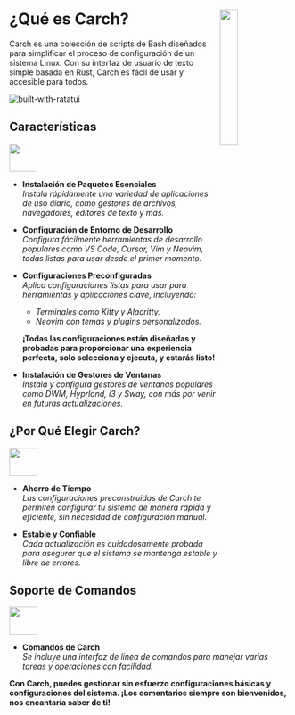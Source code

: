 <h1></h1>

<img
  src="/carch.png"
  width="25%"
  align="right"
 />

<h1>¿Qué es Carch?</h1>

Carch es una colección de scripts de Bash diseñados para simplificar el proceso de configuración de un sistema Linux. Con su interfaz de usuario de texto simple basada en Rust, Carch es fácil de usar y accesible para todos.

![built-with-ratatui](https://img.shields.io/badge/BUILT%20WITH-RATATUI-94e2d5?style=for-the-badge&logo=rust&logoColor=89dceb&labelColor=171b22)

## Características
<img src="https://img.icons8.com/?size=80&id=vSx5PNyFqTTo&format=png" width="50" /> 

- **Instalación de Paquetes Esenciales**  
  *Instala rápidamente una variedad de aplicaciones de uso diario, como gestores de archivos, navegadores, editores de texto y más.*  

- **Configuración de Entorno de Desarrollo**  
  *Configura fácilmente herramientas de desarrollo populares como VS Code, Cursor, Vim y Neovim, todas listas para usar desde el primer momento.*  

- **Configuraciones Preconfiguradas**  
  *Aplica configuraciones listas para usar para herramientas y aplicaciones clave, incluyendo:*  
  
  - *Terminales como Kitty y Alacritty.*  
  - *Neovim con temas y plugins personalizados.*  
  
  **¡Todas las configuraciones están diseñadas y probadas para proporcionar una experiencia perfecta, solo selecciona y ejecuta, y estarás listo!**

- **Instalación de Gestores de Ventanas**  
  *Instala y configura gestores de ventanas populares como DWM, Hyprland, i3 y Sway, con más por venir en futuras actualizaciones.*  

## ¿Por Qué Elegir Carch?
<img src="https://img.icons8.com/?size=80&id=111409&format=png" width="50" />

- **Ahorro de Tiempo**  
  *Las configuraciones preconstruidas de Carch te permiten configurar tu sistema de manera rápida y eficiente, sin necesidad de configuración manual.*

- **Estable y Confiable**  
  *Cada actualización es cuidadosamente probada para asegurar que el sistema se mantenga estable y libre de errores.*  

## Soporte de Comandos 
<img src="https://img.icons8.com/?size=80&id=114423&format=png" width="50" />

- **Comandos de Carch**  
  *Se incluye una interfaz de línea de comandos para manejar varias tareas y operaciones con facilidad.*  

**Con Carch, puedes gestionar sin esfuerzo configuraciones básicas y configuraciones del sistema. ¡Los comentarios siempre son bienvenidos, nos encantaría saber de ti!**